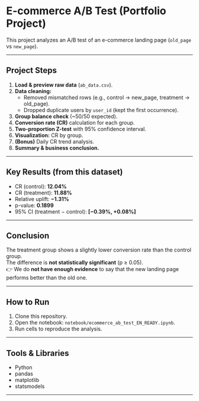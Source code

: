 # E-commerce A/B Test (Portfolio Project)

This project analyzes an A/B test of an e-commerce landing page (`old_page` vs `new_page`).

---

## Project Steps
1. **Load & preview raw data** (`ab_data.csv`).
2. **Data cleaning:**
   - Removed mismatched rows (e.g., control → new_page, treatment → old_page).
   - Dropped duplicate users by `user_id` (kept the first occurrence).
3. **Group balance check** (~50/50 expected).
4. **Conversion rate (CR)** calculation for each group.
5. **Two-proportion Z-test** with 95% confidence interval.
6. **Visualization:** CR by group.
7. **(Bonus)** Daily CR trend analysis.
8. **Summary & business conclusion.**

---

## Key Results (from this dataset)
- CR (control): **12.04%**  
- CR (treatment): **11.88%**  
- Relative uplift: **−1.31%**  
- p-value: **0.1899**  
- 95% CI (treatment − control): **[−0.39%, +0.08%]**

---

## Conclusion
The treatment group shows a slightly lower conversion rate than the control group.  
The difference is **not statistically significant** (p ≥ 0.05).  
👉 We do **not have enough evidence** to say that the new landing page performs better than the old one.

---

## How to Run
1. Clone this repository.  
2. Open the notebook: `notebook/ecommerce_ab_test_EN_READY.ipynb`.  
3. Run cells to reproduce the analysis.  
  

---

## Tools & Libraries
- Python  
- pandas  
- matplotlib  
- statsmodels  

---

